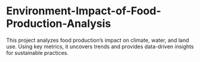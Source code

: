 # Environment-Impact-of-Food-Production-Analysis
This project analyzes food production’s impact on climate, water, and land use. Using key metrics, it uncovers trends and provides data-driven insights for sustainable practices.

